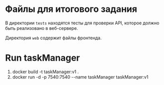 # Файлы для итогового задания

В директории `tests` находятся тесты для проверки API, которое должно быть реализовано в веб-сервере.

Директория `web` содержит файлы фронтенда.

# Run taskManager
1. docker build -t taskManager:v1 .
2. docker run -d -p 7540:7540 --name taskManager taskManager:v1